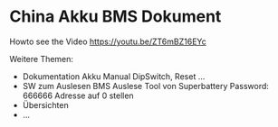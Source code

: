 # China Akku BMS Dokument
Howto see the Video
https://youtu.be/ZT6mBZ16EYc

Weitere Themen:
- Dokumentation Akku Manual
   DipSwitch, Reset ...
- SW zum Auslesen BMS
   Auslese Tool von Superbattery
   Password: 666666
   Adresse auf 0 stellen
- Übersichten
- ...
